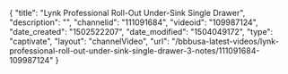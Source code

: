 {
    "title": "Lynk Professional Roll-Out Under-Sink Single Drawer",
    "description": "",
    "channelid": "111091684",
    "videoid": "109987124",
    "date_created": "1502522207",
    "date_modified": "1504049172",
    "type": "captivate",
    "layout": "channelVideo",
    "url": "\/bbbusa-latest-videos\/lynk-professional-roll-out-under-sink-single-drawer-3-notes\/111091684-109987124"
}